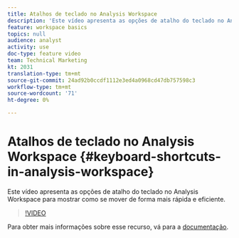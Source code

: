 ```yaml
---
title: Atalhos de teclado no Analysis Workspace
description: 'Este vídeo apresenta as opções de atalho do teclado no Analysis Workspace para mostrar como se mover de forma mais rápida e eficiente. '
feature: workspace basics
topics: null
audience: analyst
activity: use
doc-type: feature video
team: Technical Marketing
kt: 2031
translation-type: tm+mt
source-git-commit: 24ad92b0ccdf1112e3ed4a0968cd47db757598c3
workflow-type: tm+mt
source-wordcount: '71'
ht-degree: 0%

---
```



# Atalhos de teclado no Analysis Workspace {#keyboard-shortcuts-in-analysis-workspace}

Este vídeo apresenta as opções de atalho do teclado no Analysis Workspace para mostrar como se mover de forma mais rápida e eficiente.

>[!VIDEO](https://video.tv.adobe.com/v/23984/?quality=12)

Para obter mais informações sobre esse recurso, vá para a [documentação](https://marketing.adobe.com/resources/help/en_US/analytics/analysis-workspace/fa_shortcut_keys.html).
